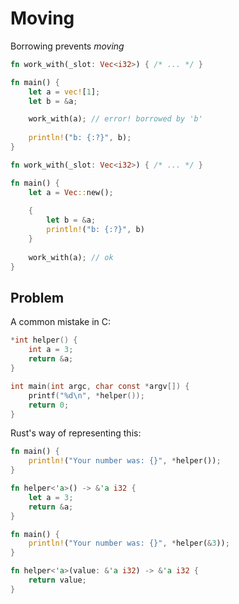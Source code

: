# Moving

Borrowing prevents *moving*

```rust
fn work_with(_slot: Vec<i32>) { /* ... */ }

fn main() {
    let a = vec![1];
    let b = &a;

    work_with(a); // error! borrowed by 'b'
    
    println!("b: {:?}", b);
}
```


```rust
fn work_with(_slot: Vec<i32>) { /* ... */ }

fn main() {
    let a = Vec::new();
    
    {
        let b = &a;
        println!("b: {:?}", b)
    }
    
    work_with(a); // ok
}
```

## Problem

A common mistake in C:

```c
*int helper() {
    int a = 3;
    return &a;
}

int main(int argc, char const *argv[]) {
    printf("%d\n", *helper());
    return 0;
}
```

Rust's way of representing this:

```rust
fn main() {
    println!("Your number was: {}", *helper());
}

fn helper<'a>() -> &'a i32 {
    let a = 3;
    return &a;
}
```

```rust
fn main() {
    println!("Your number was: {}", *helper(&3));
}

fn helper<'a>(value: &'a i32) -> &'a i32 {
    return value;
}
```
